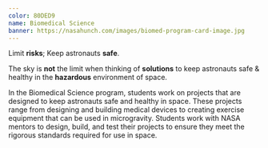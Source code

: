 ```yaml
---
color: 80DED9
name: Biomedical Science
banner: https://nasahunch.com/images/biomed-program-card-image.jpg
---
```


Limit **risks**; Keep astronauts **safe**.

The sky is **not** the limit when thinking of **solutions** to keep astronauts safe & healthy in the **hazardous** environment of space.

In the Biomedical Science program, students work on projects that are designed to keep astronauts safe and healthy in space. These projects range from designing and building medical devices to creating exercise equipment that can be used in microgravity. Students work with NASA mentors to design, build, and test their projects to ensure they meet the rigorous standards required for use in space.
